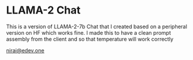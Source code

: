 # LLAMA-2 Chat
This is a version of LLAMA-2-7b Chat that I created based on a peripheral version on HF which works fine.
I made this to have a clean prompt assembly from the client and so that temperature will work correctly


nirai@edev.one
